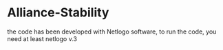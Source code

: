 # Alliance-Stability
the code has been developed with Netlogo software, to run the code, you need at least netlogo v.3 
